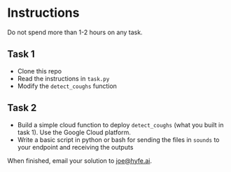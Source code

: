 # Instructions

Do not spend more than 1-2 hours on any task.

## Task 1

- Clone this repo  
- Read the instructions in `task.py`
- Modify the `detect_coughs` function

## Task 2

- Build a simple cloud function to deploy `detect_coughs` (what you built in task 1). Use the Google Cloud platform.  
- Write a basic script in python or bash for sending the files in `sounds` to your endpoint and receiving the outputs

When finished, email your solution to joe@hyfe.ai.
